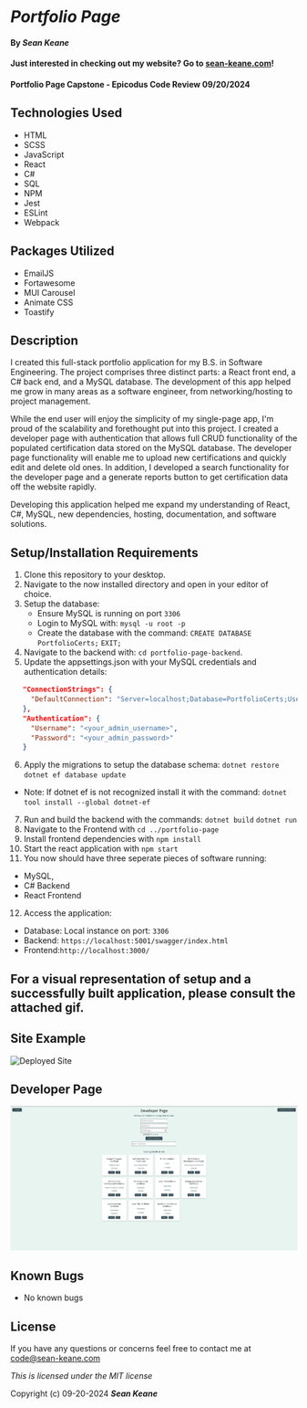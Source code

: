 # _Portfolio Page_

#### By _**Sean Keane**_

#### Just interested in checking out my website?  Go to [sean-keane.com](https://sean-keane.com)!

#### Portfolio Page Capstone - Epicodus Code Review 09/20/2024

## Technologies Used

* HTML
* SCSS
* JavaScript
* React
* C#
* SQL
* NPM
* Jest
* ESLint
* Webpack

## Packages Utilized

* EmailJS
* Fortawesome
* MUI Carousel
* Animate CSS
* Toastify

## Description
I created this full-stack portfolio application for my B.S. in Software Engineering.  The project comprises three distinct parts: a React front end, a C# back end, and a MySQL database.  The development of this app helped me grow in many areas as a software engineer, from networking/hosting to project management.  

While the end user will enjoy the simplicity of my single-page app, I'm proud of the scalability and forethought put into this project.  I created a developer page with authentication that allows full CRUD functionality of the populated certification data stored on the MySQL database.  The developer page functionality will enable me to upload new certifications and quickly edit and delete old ones.  In addition, I developed a search functionality for the developer page and a generate reports button to get certification data off the website rapidly.

Developing this application helped me expand my understanding of React, C#, MySQL, new dependencies, hosting, documentation, and software solutions.


## Setup/Installation Requirements

1) Clone this repository to your desktop.
2) Navigate to the now installed directory and open in your editor of choice.
3) Setup the database:
      * Ensure MySQL is running on port `3306`
      * Login to MySQL with: `mysql -u root -p`
      * Create the database with the command: `CREATE DATABASE PortfolioCerts;`
                                              `EXIT;`
4) Navigate to the backend with: `cd portfolio-page-backend`.
5) Update the appsettings.json with your MySQL credentials and authentication details:
```json
   "ConnectionStrings": {
     "DefaultConnection": "Server=localhost;Database=PortfolioCerts;User=<your_mysql_username>;Password=<your_mysql_password>;"
   },
   "Authentication": {
     "Username": "<your_admin_username>",
     "Password": "<your_admin_password>"
   } 
```
6) Apply the migrations to setup the database schema: `dotnet restore`
                                                      `dotnet ef database update`
* Note: If dotnet ef is not recognized install it with the command: `dotnet tool install --global dotnet-ef`
7) Run and build the backend with the commands: `dotnet build`
                                                `dotnet run`
8) Navigate to the Frontend with `cd ../portfolio-page`
9) Install frontend dependencies with `npm install`
10) Start the react application with `npm start`
11) You now should have three seperate pieces of software running:
* MySQL, 
* C# Backend
* React Frontend
12) Access the application: 
* Database: Local instance on port: `3306`
* Backend: `https://localhost:5001/swagger/index.html`
* Frontend:`http://localhost:3000/`

## For a visual representation of setup and a successfully built application, please consult the attached gif.

## Site Example

![Deployed Site](SiteExample.gif)

## Developer Page

![Developer Page](Developer_Page.png)

## Known Bugs

* No known bugs


## License

If you have any questions or concerns feel free to contact me at code@sean-keane.com

*This is licensed under the MIT license*

Copyright (c) 09-20-2024 **_Sean Keane_**

